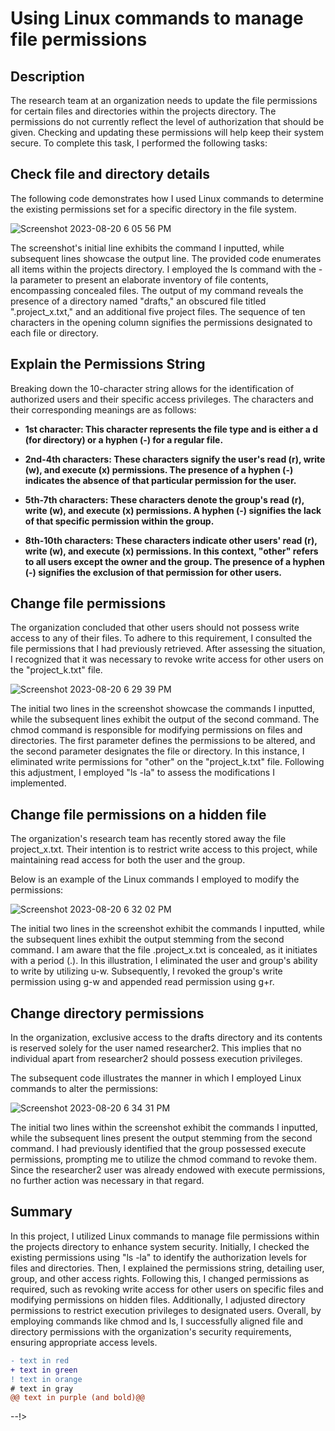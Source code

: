 <h1>Using Linux commands to manage file permissions</h1>


<h2>Description</h2>
The research team at an organization needs to update the file permissions for certain files and directories within the projects directory. The permissions do not currently reflect the level of authorization that should be given. Checking and updating these permissions will help keep their system secure. To complete this task, I performed the following tasks:
<br />


<h2>Check file and directory details</h2>
The following code demonstrates how I used Linux commands to determine the existing permissions set for a specific directory in the file system.

![Screenshot 2023-08-20 6 05 56 PM](https://github.com/mmedinabet/mmedinabet/assets/142737434/3d7cc316-b4ee-4293-831c-f7211b253572)


The screenshot's initial line exhibits the command I inputted, while subsequent lines showcase the output line. The provided code enumerates all items within the projects directory. I employed the ls command with the -la parameter to present an elaborate inventory of file contents, encompassing concealed files. The output of my command reveals the presence of a directory named "drafts," an obscured file titled ".project_x.txt," and an additional five project files. The sequence of ten characters in the opening column signifies the permissions designated to each file or directory.

<h2> Explain the Permissions String</h2>
Breaking down the 10-character string allows for the identification of authorized users and their specific access privileges. The characters and their corresponding meanings are as follows:

- <b>1st character: This character represents the file type and is either a d (for directory) or a hyphen (-) for a regular file.</b>

- <b>2nd-4th characters: These characters signify the user's read (r), write (w), and execute (x) permissions. The presence of a hyphen (-) indicates the absence of that particular permission for the user.</b>

- <b>5th-7th characters: These characters denote the group's read (r), write (w), and execute (x) permissions. A hyphen (-) signifies the lack of that specific permission within the group.</b>

- <b>8th-10th characters: These characters indicate other users' read (r), write (w), and execute (x) permissions. In this context, "other" refers to all users except the owner and the group. The presence of a hyphen (-) signifies the exclusion of that permission for other users.</b>

<h2>Change file permissions</h2>
The organization concluded that other users should not possess write access to any of their files. To adhere to this requirement, I consulted the file permissions that I had previously retrieved. After assessing the situation, I recognized that it was necessary to revoke write access for other users on the "project_k.txt" file.

![Screenshot 2023-08-20 6 29 39 PM](https://github.com/mmedinabet/Using-Linux-commands-to-manage-file-permissions/assets/142737434/7777479c-43bf-483f-9c23-7e6c9e43034c)


The initial two lines in the screenshot showcase the commands I inputted, while the subsequent lines exhibit the output of the second command. The chmod command is responsible for modifying permissions on files and directories. The first parameter defines the permissions to be altered, and the second parameter designates the file or directory. In this instance, I eliminated write permissions for "other" on the "project_k.txt" file. Following this adjustment, I employed "ls -la" to assess the modifications I implemented.

<h2> Change file permissions on a hidden file </h2>
The organization's research team has recently stored away the file project_x.txt. Their intention is to restrict write access to this project, while maintaining read access for both the user and the group.

Below is an example of the Linux commands I employed to modify the permissions:

![Screenshot 2023-08-20 6 32 02 PM](https://github.com/mmedinabet/Using-Linux-commands-to-manage-file-permissions/assets/142737434/534344cd-d862-4c8e-8fc3-4e87cbe2d6f6)

The initial two lines in the screenshot exhibit the commands I inputted, while the subsequent lines exhibit the output stemming from the second command. I am aware that the file .project_x.txt is concealed, as it initiates with a period (.). In this illustration, I eliminated the user and group's ability to write by utilizing u-w. Subsequently, I revoked the group's write permission using g-w and appended read permission using g+r.

<h2>Change directory permissions</h2>
In the organization, exclusive access to the drafts directory and its contents is reserved solely for the user named researcher2. This implies that no individual apart from researcher2 should possess execution privileges.

The subsequent code illustrates the manner in which I employed Linux commands to alter the permissions:

![Screenshot 2023-08-20 6 34 31 PM](https://github.com/mmedinabet/Using-Linux-commands-to-manage-file-permissions/assets/142737434/f2845195-a069-4541-9d5b-1d22de0f9e3d)


The initial two lines within the screenshot exhibit the commands I inputted, while the subsequent lines present the output stemming from the second command. I had previously identified that the group possessed execute permissions, prompting me to utilize the chmod command to revoke them. Since the researcher2 user was already endowed with execute permissions, no further action was necessary in that regard.

<h2> Summary</h2> 
In this project, I utilized Linux commands to manage file permissions within the projects directory to enhance system security. Initially, I checked the existing permissions using "ls -la" to identify the authorization levels for files and directories. Then, I explained the permissions string, detailing user, group, and other access rights. Following this, I changed permissions as required, such as revoking write access for other users on specific files and modifying permissions on hidden files. Additionally, I adjusted directory permissions to restrict execution privileges to designated users. Overall, by employing commands like chmod and ls, I successfully aligned file and directory permissions with the organization's security requirements, ensuring appropriate access levels.
</p>



 ```diff
- text in red
+ text in green
! text in orange
# text in gray
@@ text in purple (and bold)@@
```
--!>
